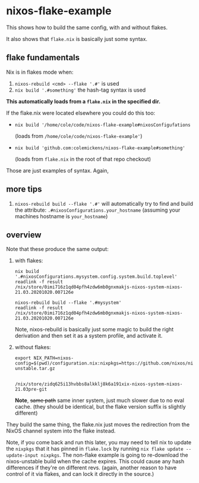 # nixos-flake-example

This shows how to build the same config, with and without flakes.

It also shows that `flake.nix` is basically just some syntax.

## flake fundamentals

Nix is in flakes mode when:
1. `nixos-rebuild <cmd> --flake '.#'` is used
2. `nix build '.#something'` the hash-tag syntax is used

**This automatically loads from a `flake.nix` in the specified dir.**

If the flake.nix were located elsewhere you could do this too:

* `nix build '/home/cole/code/nixos-flake-example#nixosConfigufations`

    (loads from `/home/cole/code/nixos-flake-example'`)
* `nix build 'github.com:colemickens/nixos-flake-example#something'`

    (loads from `flake.nix` in the root of that repo checkout)

Those are just examples of syntax. Again, 


## more tips

1. `nixos-rebuild build --flake '.#'` will automatically try to find and build the attribute: `.#nixosConfigurations.your_hostname` (assuming your machines hostname is `your_hostname`)


## overview

Note that these produce the same output:

1. with flakes:

    ```shell
    nix build '.#nixosConfigurations.mysystem.config.system.build.toplevel'
    readlink -f result
    /nix/store/0imi716z1qd04pfh4zdw6mb0gnxmakjs-nixos-system-nixos-21.03.20201020.007126e

    nixos-rebuild build --flake '.#mysystem'
    readlink -f result
    /nix/store/0imi716z1qd04pfh4zdw6mb0gnxmakjs-nixos-system-nixos-21.03.20201020.007126e
    ```

    Note, nixos-rebuild is basically just some magic to build the right derivation
    and then set it as a system profile, and activate it.

2. without flakes:

    ```shell
    export NIX_PATH=nixos-config=$(pwd)/configuration.nix:nixpkgs=https://github.com/nixos/nixpkgs/archive/nixos-unstable.tar.gz


    /nix/store/zidq625i13hvbbs8alkklj8k6a191xix-nixos-system-nixos-21.03pre-git
    ```

    **Note**, ~~same path~~ same inner system, just much slower due to no eval cache.
    (they should be identical, but the flake version suffix is slightly different)

They build the same thing, the flake.nix just moves the redirection from the NixOS channel system
into the flake instead.

Note, if you come back and run this later, you may need to tell nix to update the `nixpkgs` that it
has pinned in `flake.lock` by running `nix flake update --update-input nixpkgs`. The non-flake example
is going to re-download the nixos-unstable build when the cache expires. This could cause any hash differences
if they're on different revs. (again, another reason to have control of it via flakes, and can lock it directly in the source.)

